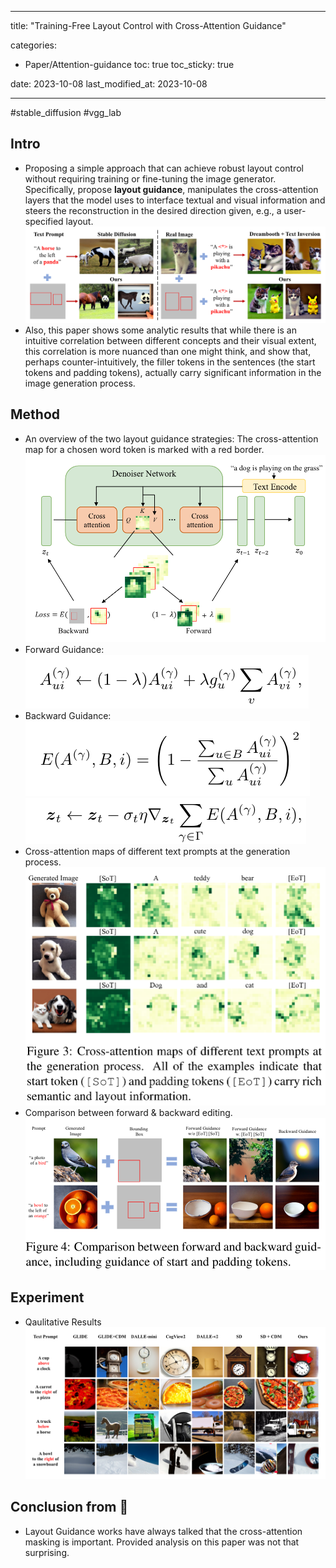 
---
title:  "Training-Free Layout Control with Cross-Attention Guidance"

categories:
  - Paper/Attention-guidance
toc: true
toc_sticky: true
 
date: 2023-10-08
last_modified_at: 2023-10-08

---
#stable_diffusion #vgg_lab

## Intro
- Proposing a simple approach that can achieve robust layout control without requiring training or fine-tuning the image generator. Specifically, propose **layout guidance**, manipulates the cross-attention layers that the model uses to interface textual and visual information and steers the reconstruction in the desired direction given, e.g., a user-specified layout.
![](../Pasted%20image%2020231009003844.png)
- Also, this paper shows some analytic results that while there is an intuitive correlation between different concepts and their visual extent, this correlation is more nuanced than one might think, and show that, perhaps counter-intuitively, the filler tokens in the sentences (the start tokens and padding tokens), actually carry significant information in the image generation process.
## Method
- An overview of the two layout guidance strategies: The cross-attention map for a chosen word token is marked with a red border.![|400](../Pasted%20image%2020231009004021.png)
- Forward Guidance: ![](../스크린샷%202023-10-09%20오전%2012.42.27.png)
- Backward Guidance:![](../스크린샷%202023-10-09%20오전%2012.42.38.png)![](../스크린샷%202023-10-09%20오전%2012.42.45.png)
- Cross-attention maps of different text prompts at the generation process. ![|400](../Pasted%20image%2020231009004041.png)
- Comparison between forward & backward editing. ![|400](../Pasted%20image%2020231009004113.png)

## Experiment
- Qaulitative Results![](../Pasted%20image%2020231009004140.png)

## Conclusion from 🦖
- Layout Guidance works have always talked that the cross-attention masking is important. Provided analysis on this paper was not that surprising.